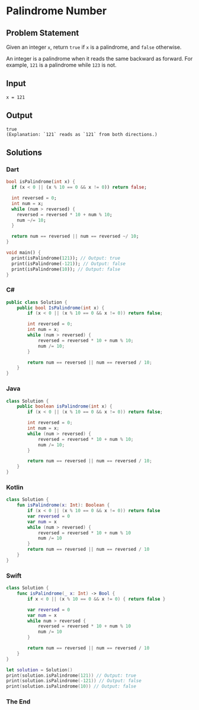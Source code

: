 # Palindrome Number

## Problem Statement

Given an integer `x`, return `true` if `x` is a palindrome, and `false` otherwise.

An integer is a palindrome when it reads the same backward as forward. For example, `121` is a palindrome while `123` is not.

## Input

```text
x = 121
```

## Output

```text
true  
(Explanation: `121` reads as `121` from both directions.)
```

## Solutions

### Dart

```dart
bool isPalindrome(int x) {
  if (x < 0 || (x % 10 == 0 && x != 0)) return false;

  int reversed = 0;
  int num = x;
  while (num > reversed) {
    reversed = reversed * 10 + num % 10;
    num ~/= 10;
  }

  return num == reversed || num == reversed ~/ 10;
}

void main() {
  print(isPalindrome(121)); // Output: true
  print(isPalindrome(-121)); // Output: false
  print(isPalindrome(10)); // Output: false
}
```

### C#

```csharp
public class Solution {
    public bool IsPalindrome(int x) {
        if (x < 0 || (x % 10 == 0 && x != 0)) return false;

        int reversed = 0;
        int num = x;
        while (num > reversed) {
            reversed = reversed * 10 + num % 10;
            num /= 10;
        }

        return num == reversed || num == reversed / 10;
    }
}
```

### Java

```java
class Solution {
    public boolean isPalindrome(int x) {
        if (x < 0 || (x % 10 == 0 && x != 0)) return false;

        int reversed = 0;
        int num = x;
        while (num > reversed) {
            reversed = reversed * 10 + num % 10;
            num /= 10;
        }

        return num == reversed || num == reversed / 10;
    }
}
```

### Kotlin

```kotlin
class Solution {
    fun isPalindrome(x: Int): Boolean {
        if (x < 0 || (x % 10 == 0 && x != 0)) return false
        var reversed = 0
        var num = x
        while (num > reversed) {
            reversed = reversed * 10 + num % 10
            num /= 10
        }
        return num == reversed || num == reversed / 10
    }
}
```

### Swift

```swift
class Solution {
    func isPalindrome(_ x: Int) -> Bool {
        if x < 0 || (x % 10 == 0 && x != 0) { return false }

        var reversed = 0
        var num = x
        while num > reversed {
            reversed = reversed * 10 + num % 10
            num /= 10
        }

        return num == reversed || num == reversed / 10
    }
}

let solution = Solution()
print(solution.isPalindrome(121)) // Output: true
print(solution.isPalindrome(-121)) // Output: false
print(solution.isPalindrome(10)) // Output: false
```


### The End

